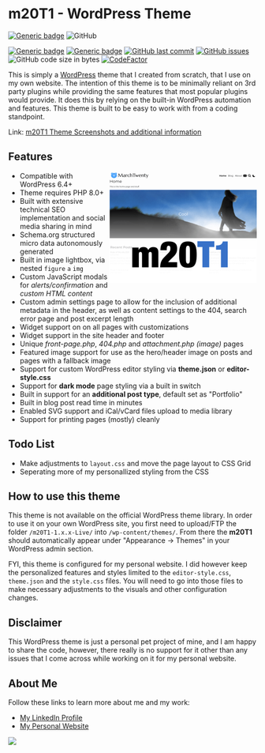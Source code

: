 # m20T1 - WordPress Theme

[![Generic badge](https://img.shields.io/github/v/release/midkiffaries/m20T1?include_prereleases&style=for-the-badge)](https://github.com/midkiffaries/m20T1/releases/)
![GitHub](https://img.shields.io/github/license/midkiffaries/m20T1?color=blue&style=for-the-badge)

[![Generic badge](https://img.shields.io/badge/Language-php-blue.svg)](https://github.com/midkiffaries/m20T1/search?l=php)
[![Generic badge](https://img.shields.io/badge/Language-javascript-red.svg)](https://github.com/midkiffaries/m20T1/search?l=javascript)
[![GitHub last commit](https://img.shields.io/github/last-commit/midkiffaries/m20T1)](https://github.com/midkiffaries/m20T1/commits)
[![GitHub issues](https://img.shields.io/github/issues/midkiffaries/m20T1)](https://github.com/midkiffaries/m20T1/issues)
![GitHub code size in bytes](https://img.shields.io/github/languages/code-size/midkiffaries/m20T1)
[![CodeFactor](https://www.codefactor.io/repository/github/midkiffaries/m20t1/badge)](https://www.codefactor.io/repository/github/midkiffaries/m20t1)


This is simply a <a href="https://wordpress.org/">WordPress</a> theme that I created from scratch, that I use on my own website.
The intention of this theme is to be minimally reliant on 3rd party plugins while providing the same features that most popular plugins would provide. It does this by relying on the built-in WordPress automation and features. This theme is built to be easy to work with from a coding standpoint.

Link: <a href="https://www.marchtwenty.com/2023/08/how-this-website-was-made/">m20T1 Theme Screenshots and additional information</a>

## Features
<img src="https://github.com/midkiffaries/m20T1/blob/c30b7d20c3ab426311dea8624b8ea740a002bb31/screenshot.png" alt="" width="300" align="right" />

- Compatible with WordPress 6.4+
- Theme requires PHP 8.0+
- Built with extensive technical SEO implementation and social media sharing in mind
- Schema.org structured micro data autonomously generated
- Built in image lightbox, via nested <code>figure</code> <code>a</code> <code>img</code>
- Custom JavaScript modals for <i>alerts/confirmation</i> and <i>custom HTML content</i>
- Custom admin settings page to allow for the inclusion of additional metadata in the header, as well as content settings to the 404, search error page and post excerpt length
- Widget support on on all pages with customizations
- Widget support in the site header and footer
- Unique <i>front-page.php</i>, <i>404.php</i> and <i>attachment.php (image)</i> pages
- Featured image support for use as the hero/header image on posts and pages with a fallback image
- Support for custom WordPress editor styling via <b>theme.json</b> or <b>editor-style.css</b>
- Support for <b>dark mode</b> page styling via a built in switch
- Built in support for an <b>additional post type</b>, default set as "Portfolio"
- Built in blog post read time in minutes
- Enabled SVG support and iCal/vCard files upload to media library
- Support for printing pages (mostly) cleanly

## Todo List
- Make adjustments to <code>layout.css</code> and move the page layout to CSS Grid
- Seperating more of my personallized styling from the CSS

## How to use this theme
This theme is not available on the official WordPress theme library. In order to use it on your own WordPress site, you first need to upload/FTP the folder <code>/m20T1-1.x.x-Live/</code> into <code>/wp-content/themes/</code>. From there the <b>m20T1</b> should automatically appear under "Appearance -> Themes" in your WordPress admin section.

FYI, this theme is configured for my personal website. I did however keep the personalized features and styles limited to the <code>editor-style.css</code>, <code>theme.json</code> and the <code>style.css</code> files. You will need to go into those files to make necessary adjustments to the visuals and other configuration changes.

## Disclaimer
This WordPress theme is just a personal pet project of mine, and I am happy to share the code, however, there really is no support for it other than any issues that I come across while working on it for my personal website.

## About Me
Follow these links to learn more about me and my work:
<ul>
  <li><a href="https://www.linkedin.com/in/tedbalmer/">My LinkedIn Profile</a></li>
  <li><a href="https://www.marchtwenty.com/">My Personal Website</a></li>
</ul>

<a href="https://github.com/midkiffaries/m20T1/graphs/contributors">
  <img src="https://contrib.rocks/image?repo=midkiffaries/m20T1" />
</a>

